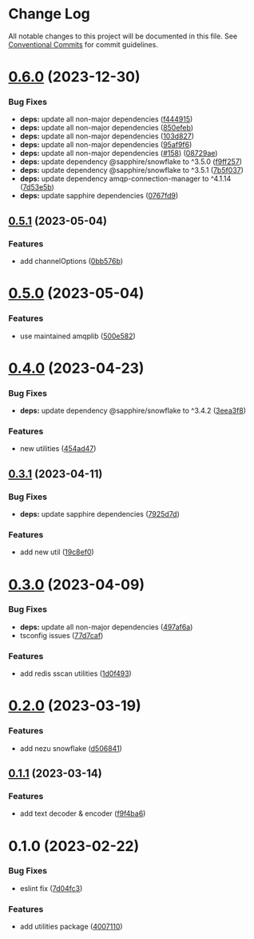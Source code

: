# Change Log

All notable changes to this project will be documented in this file.
See [Conventional Commits](https://conventionalcommits.org) for commit guidelines.

# [0.6.0](https://github.com/NezuChan/library/compare/@nezuchan/utilities@0.5.1...@nezuchan/utilities@0.6.0) (2023-12-30)


### Bug Fixes

* **deps:** update all non-major dependencies ([f444915](https://github.com/NezuChan/library/commit/f4449151149f5f0276017b1ad487223a32aebb52))
* **deps:** update all non-major dependencies ([850efeb](https://github.com/NezuChan/library/commit/850efeb4925c8ff7a80c76d81707312c05a252e0))
* **deps:** update all non-major dependencies ([103d827](https://github.com/NezuChan/library/commit/103d8278941a1c3b8581134c54a0c5c99b931627))
* **deps:** update all non-major dependencies ([95af9f6](https://github.com/NezuChan/library/commit/95af9f67efe6c10efbbf34f25af6e0b524fa10fc))
* **deps:** update all non-major dependencies ([#158](https://github.com/NezuChan/library/issues/158)) ([08729ae](https://github.com/NezuChan/library/commit/08729ae3e6080c951d430a1a4265f34dae095788))
* **deps:** update dependency @sapphire/snowflake to ^3.5.0 ([f9ff257](https://github.com/NezuChan/library/commit/f9ff2574bf3d9e594f7fe6cdd2110c3dd5cb0c4c))
* **deps:** update dependency @sapphire/snowflake to ^3.5.1 ([7b5f037](https://github.com/NezuChan/library/commit/7b5f03759d53c0886e4bb9db451de544f40e9d93))
* **deps:** update dependency amqp-connection-manager to ^4.1.14 ([7d53e5b](https://github.com/NezuChan/library/commit/7d53e5bbaffbf2c9594cf5508d244cea10783a5c))
* **deps:** update sapphire dependencies ([0767fd9](https://github.com/NezuChan/library/commit/0767fd9971bdc2327c1cb8075ca6cffd66e3f46c))





## [0.5.1](https://github.com/NezuChan/utilities/compare/@nezuchan/utilities@0.5.0...@nezuchan/utilities@0.5.1) (2023-05-04)


### Features

* add channelOptions ([0bb576b](https://github.com/NezuChan/utilities/commit/0bb576b6b9ad3ddff6cc0936cf10ba96827e5768))





# [0.5.0](https://github.com/NezuChan/utilities/compare/@nezuchan/utilities@0.4.0...@nezuchan/utilities@0.5.0) (2023-05-04)


### Features

* use maintained amqplib ([500e582](https://github.com/NezuChan/utilities/commit/500e582f148360dd7f2825847e911eddd14cd23d))





# [0.4.0](https://github.com/NezuChan/utilities/compare/@nezuchan/utilities@0.3.1...@nezuchan/utilities@0.4.0) (2023-04-23)


### Bug Fixes

* **deps:** update dependency @sapphire/snowflake to ^3.4.2 ([3eea3f8](https://github.com/NezuChan/utilities/commit/3eea3f86eb445ef78941c9ebdac0d059c859b2cd))


### Features

* new utilities ([454ad47](https://github.com/NezuChan/utilities/commit/454ad47774d51091a3c8a64b68f230493a6c3a0f))





## [0.3.1](https://github.com/NezuChan/utilities/compare/@nezuchan/utilities@0.3.0...@nezuchan/utilities@0.3.1) (2023-04-11)


### Bug Fixes

* **deps:** update sapphire dependencies ([7925d7d](https://github.com/NezuChan/utilities/commit/7925d7dfc79931d394d615db51cb57125efa9a7b))


### Features

* add new util ([19c8ef0](https://github.com/NezuChan/utilities/commit/19c8ef0b9a6ca157a5e1b5656599fb5a2ee8e92a))





# [0.3.0](https://github.com/NezuChan/utilities/compare/@nezuchan/utilities@0.2.0...@nezuchan/utilities@0.3.0) (2023-04-09)


### Bug Fixes

* **deps:** update all non-major dependencies ([497af6a](https://github.com/NezuChan/utilities/commit/497af6adf829cd5d7a04edbefb31dcc022ecb881))
* tsconfig issues ([77d7caf](https://github.com/NezuChan/utilities/commit/77d7caf1d0025325a077b5ba043b3d5093fe803b))


### Features

* add redis sscan utilities ([1d0f493](https://github.com/NezuChan/utilities/commit/1d0f49325e72636fb5856c255c8025cb4bd85e7c))





# [0.2.0](https://github.com/NezuChan/utilities/compare/@nezuchan/utilities@0.1.1...@nezuchan/utilities@0.2.0) (2023-03-19)


### Features

* add nezu snowflake ([d506841](https://github.com/NezuChan/utilities/commit/d506841510283a82230e0c548e3b83d308d6cffb))





## [0.1.1](https://github.com/NezuChan/utilities/compare/@nezuchan/utilities@0.1.0...@nezuchan/utilities@0.1.1) (2023-03-14)


### Features

* add text decoder & encoder ([f9f4ba6](https://github.com/NezuChan/utilities/commit/f9f4ba631962ef9bd8757fec7ab113cd149d41bd))





# 0.1.0 (2023-02-22)


### Bug Fixes

* eslint fix ([7d04fc3](https://github.com/NezuChan/utilities/commit/7d04fc3aa57f53f7162938d31eeae0feb3f890d5))


### Features

* add utilities package ([4007110](https://github.com/NezuChan/utilities/commit/400711074d5aea600f70e674118c21fa36f74a48))

